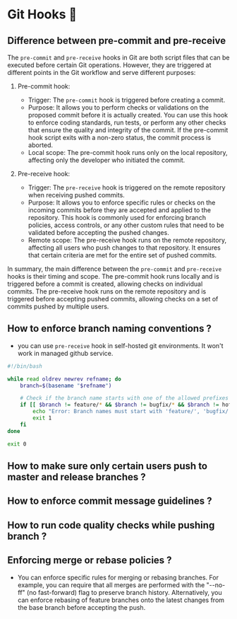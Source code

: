 # Git Hooks 🚀

## Difference between pre-commit and pre-receive

The `pre-commit` and `pre-receive` hooks in Git are both script files that can be executed before certain Git operations. However, they are triggered at different points in the Git workflow and serve different purposes:

1. Pre-commit hook:
    - Trigger: The `pre-commit` hook is triggered before creating a commit.
    - Purpose: It allows you to perform checks or validations on the proposed commit before it is actually created. You can use this hook to enforce coding standards, run tests, or perform any other checks that ensure the quality and integrity of the commit. If the pre-commit hook script exits with a non-zero status, the commit process is aborted.
    - Local scope: The pre-commit hook runs only on the local repository, affecting only the developer who initiated the commit.

2. Pre-receive hook:
    - Trigger: The `pre-receive` hook is triggered on the remote repository when receiving pushed commits.
    - Purpose: It allows you to enforce specific rules or checks on the incoming commits before they are accepted and applied to the repository. This hook is commonly used for enforcing branch policies, access controls, or any other custom rules that need to be validated before accepting the pushed changes.
    - Remote scope: The pre-receive hook runs on the remote repository, affecting all users who push changes to that repository. It ensures that certain criteria are met for the entire set of pushed commits.

In summary, the main difference between the `pre-commit` and `pre-receive` hooks is their timing and scope. The pre-commit hook runs locally and is triggered before a commit is created, allowing checks on individual commits. The pre-receive hook runs on the remote repository and is triggered before accepting pushed commits, allowing checks on a set of commits pushed by multiple users.

## How to enforce branch naming conventions ?

- you can use `pre-receive` hook in self-hosted git environments. It won't work in managed github service.

```bash
#!/bin/bash

while read oldrev newrev refname; do
    branch=$(basename "$refname")

    # Check if the branch name starts with one of the allowed prefixes
    if [[ $branch != feature/* && $branch != bugfix/* && $branch != hotfix/* ]]; then
        echo "Error: Branch names must start with 'feature/', 'bugfix/', or 'hotfix/'."
        exit 1
    fi
done

exit 0
```

## How to make sure only certain users push to master and release branches ?

## How to enforce commit message guidelines ?

## How to run code quality checks while pushing branch ?

## Enforcing merge or rebase policies ?

- You can enforce specific rules for merging or rebasing branches. For example, you can require that all merges are performed with the "--no-ff" (no fast-forward) flag to preserve branch history. Alternatively, you can enforce rebasing of feature branches onto the latest changes from the base branch before accepting the push.